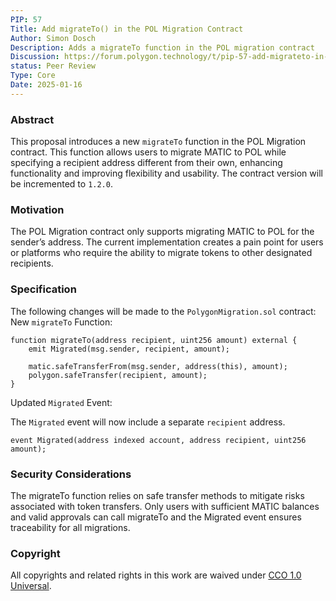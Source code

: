```yaml
---
PIP: 57
Title: Add migrateTo() in the POL Migration Contract
Author: Simon Dosch
Description: Adds a migrateTo function in the POL migration contract
Discussion: https://forum.polygon.technology/t/pip-57-add-migrateto-in-the-pol-migration-contract/20582
status: Peer Review
Type: Core
Date: 2025-01-16
---
```


### Abstract 
This proposal introduces a new ```migrateTo``` function in the POL Migration contract. This function allows users to migrate MATIC to POL while specifying a recipient address different from their own, enhancing functionality and improving flexibility and usability. The contract version will be incremented to ```1.2.0```.

### Motivation 
The POL Migration contract only supports migrating MATIC to POL for the sender’s address. The current implementation creates a pain point for users or platforms who require the ability to migrate tokens to other designated recipients.

### Specification
The following changes will be made to the ```PolygonMigration.sol``` contract:
New ```migrateTo``` Function:
```solidity
function migrateTo(address recipient, uint256 amount) external {
    emit Migrated(msg.sender, recipient, amount);

    matic.safeTransferFrom(msg.sender, address(this), amount);
    polygon.safeTransfer(recipient, amount);
}
```
Updated ```Migrated``` Event:

The ```Migrated``` event will now include a separate ```recipient``` address.

```solidity
event Migrated(address indexed account, address recipient, uint256 amount);
```
### Security Considerations 
The migrateTo function relies on safe transfer methods to mitigate risks associated with token transfers. Only users with sufficient MATIC balances and valid approvals can call migrateTo and the Migrated event ensures traceability for all migrations.

### Copyright
All copyrights and related rights in this work are waived under [CCO 1.0 Universal](https://creativecommons.org/publicdomain/zero/1.0/legalcode).


